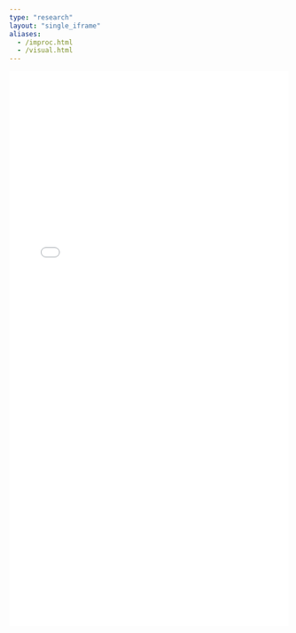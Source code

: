 ```yaml
---
type: "research"
layout: "single_iframe"
aliases:
  - /improc.html
  - /visual.html
---
```


<iframe class="bad-iframe" src="/pages/improc.html" style="border: 0" width="100%" height="1000" referrerpolicy="same-origin" seamless></iframe>
